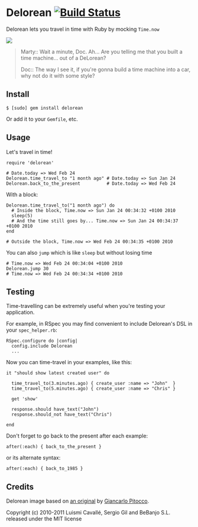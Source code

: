 # Delorean [![Build Status](https://secure.travis-ci.org/bebanjo/delorean.png)](http://travis-ci.org/bebanjo/delorean)

Delorean lets you travel in time with Ruby by mocking `Time.now`

![](http://dl.dropbox.com/u/645329/delorean.png)

> Marty:: Wait a minute, Doc. Ah... Are you telling me that you built a time machine... out of a DeLorean?
>
> Doc:: The way I see it, if you're gonna build a time machine into a car, why not do it with some style?

## Install

    $ [sudo] gem install delorean

Or add it to your `Gemfile`, etc.

## Usage

Let's travel in time!

    require 'delorean'

    # Date.today => Wed Feb 24
    Delorean.time_travel_to "1 month ago" # Date.today => Sun Jan 24
    Delorean.back_to_the_present          # Date.today => Wed Feb 24

With a block:

    Delorean.time_travel_to("1 month ago") do
      # Inside the block, Time.now => Sun Jan 24 00:34:32 +0100 2010
      sleep(5)
      # And the time still goes by... Time.now => Sun Jan 24 00:34:37 +0100 2010
    end

    # Outside the block, Time.now => Wed Feb 24 00:34:35 +0100 2010

You can also `jump` which is like `sleep` but without losing time

    # Time.now => Wed Feb 24 00:34:04 +0100 2010
    Delorean.jump 30
    # Time.now => Wed Feb 24 00:34:34 +0100 2010

## Testing

Time-travelling can be extremely useful when you're testing your application.

For example, in RSpec you may find convenient to include Delorean's DSL in your `spec_helper.rb`:

    RSpec.configure do |config|
      config.include Delorean
      ...

Now you can time-travel in your examples, like this:

    it "should show latest created user" do

      time_travel_to(3.minutes.ago) { create_user :name => "John"  }
      time_travel_to(5.minutes.ago) { create_user :name => "Chris" }

      get 'show'

      response.should have_text("John")
      response.should_not have_text("Chris")

    end

Don't forget to go back to the present after each example:

    after(:each) { back_to_the_present }

or its alternate syntax:

    after(:each) { back_to_1985 }

## Credits

Delorean image based on [an original](http://www.gocarlo.com/lagalerie/archives/march05.htm) by [Giancarlo Pitocco](http://www.gocarlo.com/).

Copyright (c) 2010-2011 Luismi Cavallé, Sergio Gil and BeBanjo S.L. released under the MIT license

